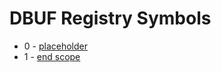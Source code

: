 # DBUF Registry Symbols

- 0 - [placeholder](./specs/placeholder.md)
- 1 - [end scope](./specs/end-scope.md)